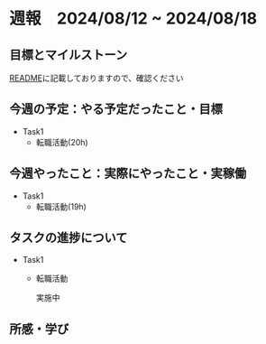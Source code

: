 # 週報　2024/08/12 ~ 2024/08/18

## 目標とマイルストーン
[README](https://github.com/Aki158/weekly-report/blob/main/README.md)に記載しておりますので、確認ください

## 今週の予定：やる予定だったこと・目標

- Task1
    - 転職活動(20h)

## 今週やったこと：実際にやったこと・実稼働

- Task1
    - 転職活動(19h)

## タスクの進捗について

- Task1
    - 転職活動

        実施中

## 所感・学び
